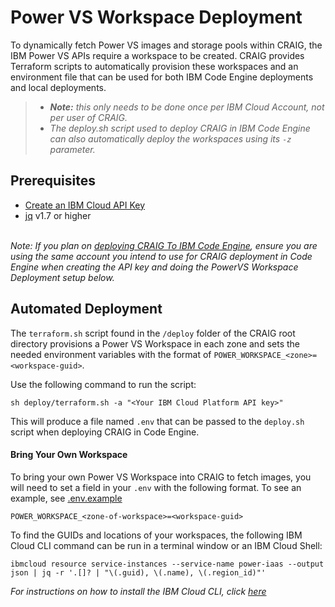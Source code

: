 # Power VS Workspace Deployment

To dynamically fetch Power VS images and storage pools within CRAIG, the IBM Power VS APIs require a workspace to be created. CRAIG provides Terraform scripts to automatically provision these workspaces and an environment file that can be used for both IBM Code Engine deployments and local deployments.

>* _**Note:** this only needs to be done once per IBM Cloud Account, not per user of CRAIG._
>* _The deploy.sh script used to deploy CRAIG in IBM Code Engine can also automatically deploy the workspaces using its `-z` parameter._

## Prerequisites
- [Create an IBM Cloud API Key](https://cloud.ibm.com/docs/account?topic=account-userapikey&interface=ui#create_user_key)
- [jq](https://jqlang.github.io/jq/) v1.7 or higher


<br /> _Note: If you plan on [deploying CRAIG To IBM Code Engine](../README.md#deploying-to-ibm-code-engine), ensure you are using the same account you intend to use for CRAIG deployment in Code Engine when creating the API key and doing the PowerVS Workspace Deployment setup below._


## Automated Deployment

The `terraform.sh` script found in the `/deploy` folder of the CRAIG root directory provisions a Power VS Workspace in each zone and sets the needed environment variables with the format of `POWER_WORKSPACE_<zone>=<workspace-guid>`.

Use the following command to run the script:
```shell
sh deploy/terraform.sh -a "<Your IBM Cloud Platform API key>"
```

This will produce a file named `.env` that can be passed to the `deploy.sh` script when deploying CRAIG in Code Engine.

#### Bring Your Own Workspace

To bring your own Power VS Workspace into CRAIG to fetch images, you will need to set a field in your `.env` with the following format. To see an example, see [.env.example](../.env.example)

```
POWER_WORKSPACE_<zone-of-workspace>=<workspace-guid>
```

To find the GUIDs and locations of your workspaces, the following IBM Cloud CLI command can be run in a terminal window or an IBM Cloud Shell: 

```
ibmcloud resource service-instances --service-name power-iaas --output json | jq -r '.[]? | "\(.guid), \(.name), \(.region_id)"'
```

*For instructions on how to install the IBM Cloud CLI, click [here](https://cloud.ibm.com/docs/cli?topic=cli-getting-started)*

